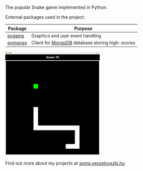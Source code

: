 The popular Snake game implemented in Python.

External packages used in the project:

| Package                                              | Purpose                                                                     |
| ---------------------------------------------------- | --------------------------------------------------------------------------- |
| [pygame](https://www.pygame.org/news)                | Graphics and user event handling                                            |
| [pymongo](https://pymongo.readthedocs.io/en/stable/) | Client for [MongoDB](https://www.mongodb.com/) database storing high-scores |

<img src="resources/feature-praphic.png" width="300">

Find out more about my projects at [soma.veszelovszki.hu](soma.veszelovszki.hu)
